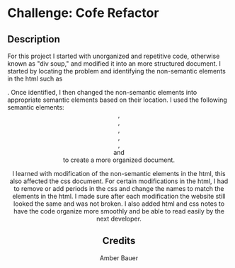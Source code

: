 # Challenge: Cofe Refactor

## Description 

For this project I started with unorganized and repetitive code, otherwise known as "div soup," and modified it into an more structured document. I started by locating the problem and identifying the non-semantic elements in the html such as <div>. Once identified, I then changed the non-semantic elements into appropriate semantic elements based on their location. I used the following semantic elements: <header>, <nav>, <main>, <section>, <article>, <aside> and <footer> to create a more organized document. 

I learned with modification of the non-semantic elements in the html, this also affected the css document. For certain modifications in the html, I had to remove or add periods in the css and change the names to match the elements in the html. I made sure after each modification the website still looked the same and was not broken. I also added html and css notes to have the code organize more smoothly and be able to read easily by the next developer.


## Credits

Amber Bauer


